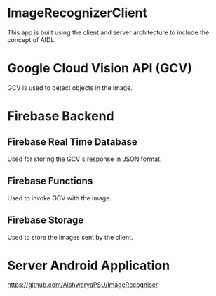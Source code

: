 # ImageRecognizerClient
This app is built using the client and server architecture to include the concept of AIDL.

# Google Cloud Vision API (GCV)
GCV is used to detect objects in the image. 

# Firebase Backend
## Firebase Real Time Database
  Used for storing the GCV's response in JSON format.
## Firebase Functions
  Used to invoke GCV with the image.
## Firebase Storage
  Used to store the images sent by the client.

# Server Android Application 
  https://github.com/AishwaryaPSU/ImageRecogniser
  
